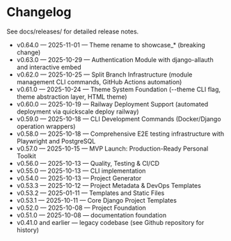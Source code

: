 # Changelog

See docs/releases/ for detailed release notes.

- v0.64.0 — 2025-11-01 — Theme rename to showcase_* (breaking change)
- v0.63.0 — 2025-10-29 — Authentication Module with django-allauth and interactive embed
- v0.62.0 — 2025-10-25 — Split Branch Infrastructure (module management CLI commands, GitHub Actions automation)
- v0.61.0 — 2025-10-24 — Theme System Foundation (--theme CLI flag, theme abstraction layer, HTML theme)
- v0.60.0 — 2025-10-19 — Railway Deployment Support (automated deployment via quickscale deploy railway)
- v0.59.0 — 2025-10-18 — CLI Development Commands (Docker/Django operation wrappers)
- v0.58.0 — 2025-10-18 — Comprehensive E2E testing infrastructure with Playwright and PostgreSQL
- v0.57.0 — 2025-10-15 — MVP Launch: Production-Ready Personal Toolkit
- v0.56.0 — 2025-10-13 — Quality, Testing & CI/CD
- v0.55.0 — 2025-10-13 — CLI implementation
- v0.54.0 — 2025-10-13 — Project Generator
- v0.53.3 — 2025-10-12 — Project Metadata & DevOps Templates
- v0.53.2 — 2025-01-11 — Templates and Static Files
- v0.53.1 — 2025-10-11 — Core Django Project Templates
- v0.52.0 — 2025-10-08 — Project Foundation
- v0.51.0 — 2025-10-08 — documentation foundation
- v0.41.0 and earlier — legacy codebase (see Github repository for history)
